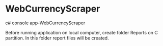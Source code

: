 # WebCurrencyScraper
c# console app-WebCurrencyScraper

Before running application on local computer, create folder Reports on C partition. In this folder report files will be created.
